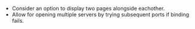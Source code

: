 - Consider an option to display two pages alongside eachother.
- Allow for opening multiple servers by trying subsequent ports if binding fails.
